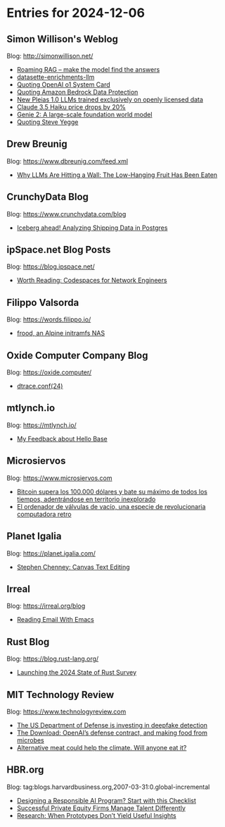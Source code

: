 # Entries for 2024-12-06
## Simon Willison's Weblog 
Blog: http://simonwillison.net/ 

- [Roaming RAG – make the model find the answers](https://simonwillison.net/2024/Dec/6/roaming-rag/#atom-everything)
- [datasette-enrichments-llm](https://simonwillison.net/2024/Dec/5/datasette-enrichments-llm/#atom-everything)
- [Quoting OpenAI o1 System Card](https://simonwillison.net/2024/Dec/5/openai-o1-system-card/#atom-everything)
- [Quoting Amazon Bedrock Data Protection](https://simonwillison.net/2024/Dec/5/amazon-bedrock-data-protection/#atom-everything)
- [New Pleias 1.0 LLMs trained exclusively on openly licensed data](https://simonwillison.net/2024/Dec/5/pleias-llms/#atom-everything)
- [Claude 3.5 Haiku price drops by 20%](https://simonwillison.net/2024/Dec/5/claude-35-haiku-price-drops-by-20/#atom-everything)
- [Genie 2: A large-scale foundation world model](https://simonwillison.net/2024/Dec/4/genie-2/#atom-everything)
- [Quoting Steve Yegge](https://simonwillison.net/2024/Dec/4/steve-yegge/#atom-everything)
## Drew Breunig 
Blog: https://www.dbreunig.com/feed.xml 

- [Why LLMs Are Hitting a Wall: The Low-Hanging Fruit Has Been Eaten](https://www.dbreunig.com/2024/12/05/why-llms-are-hitting-a-wall.html)
## CrunchyData Blog 
Blog: https://www.crunchydata.com/blog 

- [ Iceberg ahead! Analyzing Shipping Data in Postgres ](https://www.crunchydata.com/blog/iceberg-ahead-analyzing-shipping-data-in-postgres)
## ipSpace.net Blog Posts 
Blog: https://blog.ipspace.net/ 

- [Worth Reading: Codespaces for Network Engineers](https://blog.ipspace.net/2024/12/worth-reading-codespaces-network-engineers/?utm_source=atom_feed)
## Filippo Valsorda 
Blog: https://words.filippo.io/ 

- [frood, an Alpine initramfs NAS](https://words.filippo.io/dispatches/frood/)
## Oxide Computer Company Blog 
Blog: https://oxide.computer/ 

- [dtrace.conf(24)](https://oxide.computer/blog/dtrace-conf24)
## mtlynch.io 
Blog: https://mtlynch.io/ 

- [My Feedback about Hello Base](https://mtlynch.io/notes/hello-base/)
## Microsiervos 
Blog: https://www.microsiervos.com 

- [Bitcoin supera los 100.000 dólares y bate su máximo de todos los tiempos, adentrándose en territorio inexplorado](https://www.microsiervos.com/archivo/economia/bitcoin-supera-100000-dolares-bate-maximo.html)
- [El ordenador de válvulas de vacío, una especie de revolucionaria computadora retro](https://www.microsiervos.com/archivo/ordenadores/ordenador-valvulas-vacio-revolucionaria-computadora-retro.html)
## Planet Igalia 
Blog: https://planet.igalia.com/ 

- [Stephen Chenney: Canvas Text Editing](https://blogs.igalia.com/schenney/canvas-text-editing/)
## Irreal 
Blog: https://irreal.org/blog 

- [Reading Email With Emacs](https://irreal.org/blog/?p=12622)
## Rust Blog 
Blog: https://blog.rust-lang.org/ 

- [Launching the 2024 State of Rust Survey](https://blog.rust-lang.org/2024/12/05/annual-survey-2024-launch.html)
## MIT Technology Review 
Blog: https://www.technologyreview.com 

- [The US Department of Defense is investing in deepfake detection](https://www.technologyreview.com/2024/12/05/1107961/the-us-department-of-defense-is-investing-in-deepfake-detection/)
- [The Download: OpenAI’s defense contract, and making food from microbes](https://www.technologyreview.com/2024/12/05/1107966/the-download-openais-defense-contract-and-making-food-from-microbes/)
- [Alternative meat could help the climate. Will anyone eat it?](https://www.technologyreview.com/2024/12/05/1107906/alternative-meat-climate/)
## HBR.org 
Blog: tag:blogs.harvardbusiness.org,2007-03-31:0.global-incremental 

- [Designing a Responsible AI Program? Start with this Checklist](https://hbr.org/2024/12/designing-a-responsible-ai-program-start-with-this-checklist)
- [Successful Private Equity Firms Manage Talent Differently](https://hbr.org/2024/12/successful-private-equity-firms-manage-talent-differently)
- [Research: When Prototypes Don’t Yield Useful Insights](https://hbr.org/2024/12/research-when-prototypes-dont-yield-useful-insights)